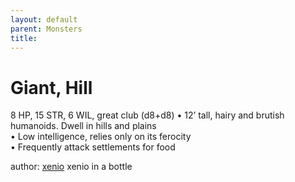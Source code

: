 ```yaml
---
layout: default
parent: Monsters 
title: 
--- 
```

# Giant, Hill
8 HP, 15 STR, 6 WIL, great club (d8+d8)
• 12’ tall, hairy and brutish humanoids. Dwell in hills and plains  
• Low intelligence, relies only on its ferocity  
• Frequently attack settlements for food  




author: [xenio](https://xenioinabottle.blogspot.com/2021/02/classic-monsters-for-cairnito-part-1.html) xenio in a bottle


